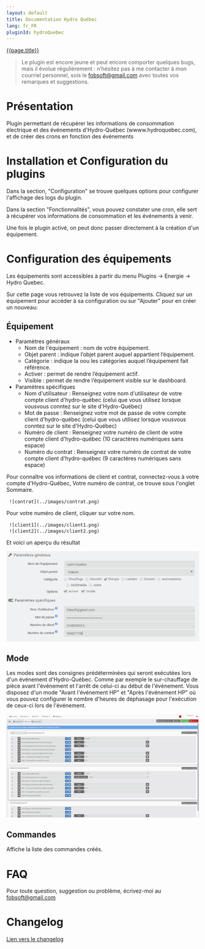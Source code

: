 ```yaml
---
layout: default
title: Documentation Hydro Québec
lang: fr_FR
pluginId: hydroQuebec
---
```


<div id="title">
<a href="../../../{{site.baseurl}}/{{page.pluginId}}/{{page.lang}}">{{page.title}}</a>
</div>

> Le plugin est encore jeune et peut encore comporter quelques bugs, mais il évolue régulièrement : n’hésitez pas à me contacter à mon courriel personnel, sois le fobsoft@gmail.com avec toutes vos remarques et suggestions.

# Présentation
Plugin permettant de récupérer les informations de consommation électrique et des événements d'Hydro-Québec (wwww.hydroquebec.com), et de créer des crons en fonction des événements

# Installation et Configuration du plugins
Dans la section, "Configuration" se trouve quelques options pour configurer l'affichage des logs du plugin.

Dans la section "Fonctionnalités", vous pouvez constater une cron, elle sert à récupérer vos informations de consommation et les événements à venir.

Une fois le plugin activé, on peut donc passer directement à la création d'un équipement.

# Configuration des équipements
Les équipements sont accessibles à partir du menu Plugins → Energie → Hydro Quebec.

Sur cette page vous retrouvez la liste de vos équipements. Cliquez sur un équipement pour accéder à sa configuration ou sur "Ajouter" pour en créer un nouveau:

## Équipement
* Paramètres généraux
  * Nom de l'équipement : nom de votre équipement.
  * Objet parent : indique l’objet parent auquel appartient l’équipement.
  * Catégorie : indique la oou les catégories auquel l’équipement fait référence.
  * Activer : permet de rendre l’équipement actif.
  * Visible : permet de rendre l’équipement visible sur le dashboard.
* Paramètres spécifiques
  * Nom d'utilisateur : Renseignez votre nom d'utilisateur de votre compte client d'hydro-québec (celui que vous utilisez lorsque vousvous conntez sur le site d'Hydro-Québec)
  * Mot de passe : Renseignez votre mot de passe de votre compte client d'hydro-québec (celui que vous utilisez lorsque vousvous conntez sur le site d'Hydro-Québec)
  * Numéro de client : Renseignez votre numéro de client de votre compte client d'hydro-québec (10 caractères numériques sans espace)
  * Numéro du contrat : Renseignez votre numéro de contrat de votre compte client d'hydro-québec (9 caractères numériques sans espace)

Pour connaître vos informations de client et contrat, connectez-vous à votre compte d'Hydro-Québec, 
   Votre numéro de contrat, ce trouve sous l'onglet Sommaire.

     ![contrat](../images/contrat.png)

   Pour votre numéro de client, cliquer sur votre nom.

     ![client1](../images/client1.png)
     ![client2](../images/client2.png)

Et voici un aperçu du résultat

![equipement](../images/equipement.png)
  
## Mode
Les modes sont des consignes prédéterminées qui seront exécutées lors d'un événement d'Hydro-Québec. Comme par exemple le sur-chauffage de pièce avant l'événement et l'arrêt de celui-ci au début de l'événement. Vous disposez d'un mode "Avant l'événement HP" et "Après l'événement HP" où vous pouvez configurer le nombre d'heures de déphasage pour l'exécution de ceux-ci lors de l'événement.

![Mode1](../images/Mode1.png)

## Commandes
Affiche la liste des commandes créés.

# FAQ
Pour toute question, suggestion ou problème, écrivez-moi au fobsoft@gmail.com 

# Changelog
[Lien vers le changelog](./changelog.md)
